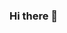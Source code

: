 ### Hi there 👋

<!--
**nikhil2020/nikhil2020** is a ✨ _special_ ✨ repository because its `README.md` (this file) appears on your GitHub profile.

Here are some ideas to get you started:

- 🔭 I’m currently working on facial Recognition 
- 🌱 I’m currently learning AWS
- 👯 I’m looking to collaborate on giant company
- 🤔 I’m looking for help with my startup
- 💬 Ask me about motivation, inspiration and financial advisor
- 📫 How to reach me: [alt-text] (https://www.linkedin.com/in/nikhil-lohakare-29970a55/)
- 😄 Pronouns: ...
- ⚡ Fun fact: ...
-->
